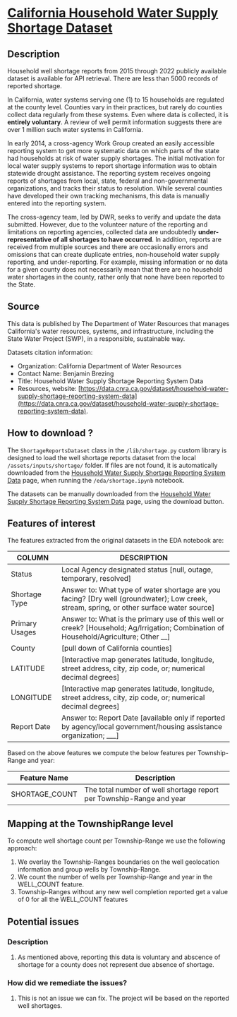 # [California Household Water Supply Shortage Dataset ](https://data.cnra.ca.gov/dataset/household-water-supply-shortage-reporting-system-data)

## Description
Household well shortage reports from 2015 through 2022 publicly available dataset is available for API retrieval. There 
are less than 5000 records of reported shortage.

In California, water systems serving one (1) to 15 households are regulated at the county level. Counties vary in their 
practices, but rarely do counties collect data regularly from these systems. Even where data is collected, it is 
**entirely voluntary**. A review of well permit information suggests there are over 1 million such water systems in 
California.

In early 2014, a cross-agency Work Group created an easily accessible reporting system to get more systematic data on 
which parts of the state had households at risk of water supply shortages. The initial motivation for local water supply 
systems to report shortage information was to obtain statewide drought assistance. The reporting system receives ongoing 
reports of shortages from local, state, federal and non-governmental organizations, and tracks their status to 
resolution. While several counties have developed their own tracking mechanisms, this data is manually entered into 
the reporting system.

The cross-agency team, led by DWR, seeks to verify and update the data submitted. However, due to the volunteer nature 
of the reporting and limitations on reporting agencies, collected data are undoubtedly **under-representative of all 
shortages to have occurred**. In addition, reports are received from multiple sources and there are occasionally errors 
and omissions that can create duplicate entries, non-household water supply reporting, and under-reporting. For example, 
missing information or no data for a given county does not necessarily mean that there are no household water shortages 
in the county, rather only that none have been reported to the State.

## Source
This data is published by The Department of Water Resources that manages California's water resources, systems, 
and infrastructure, including the State Water Project (SWP), in a responsible, sustainable way.

Datasets citation information:
* Organization: California Department of Water Resources
* Contact  Name: Benjamin Brezing
* Title: Household Water Supply Shortage Reporting System Data
* Resources, website: [https://data.cnra.ca.gov/dataset/household-water-supply-shortage-reporting-system-data](https://data.cnra.ca.gov/dataset/household-water-supply-shortage-reporting-system-data).

## How to download ?
The `ShortageReportsDataset` class in the `/lib/shortage.py` custom library is designed to load the well shortage 
reports dataset from the local  `/assets/inputs/shortage/` folder. If files are not found, it is  automatically 
downloaded from the 
[Household Water Supply Shortage Reporting System Data](https://data.cnra.ca.gov/dataset/household-water-supply-shortage-reporting-system-data) 
page, when running the `/eda/shortage.ipynb` notebook. 

The datasets can be manually downloaded from the 
[Household Water Supply Shortage Reporting System Data](https://data.cnra.ca.gov/dataset/household-water-supply-shortage-reporting-system-data) 
page, using the download button.

## Features of interest
The features extracted from the original datasets in the EDA notebook are:

| COLUMN         | DESCRIPTION                                                                                                                               |
|----------------|-------------------------------------------------------------------------------------------------------------------------------------------|
| Status         | Local Agency designated status [null, outage, temporary, resolved]                                                                        |
| Shortage Type  | Answer to: What type of water shortage are you facing? [Dry well (groundwater); Low creek, stream, spring, or other surface water source] |
| Primary Usages | Answer to: What is the primary use of this well or creek? [Household; Ag/Irrigation; Combination of Household/Agriculture; Other __]      |
| County         | [pull down of California counties]                                                                                                        |
| LATITUDE       | [Interactive map generates latitude, longitude, street address, city, zip code, or; numerical decimal degrees]                            |
| LONGITUDE      | [Interactive map generates latitude, longitude, street address, city, zip code, or; numerical decimal degrees]                            |
| Report Date    | Answer to: Report Date [available only if reported by agency/local government/housing assistance organization; ___]                       |

Based on the above features we compute the below features per Township-Range and year:

| Feature Name   | Description                                                          |
|----------------|----------------------------------------------------------------------|
| SHORTAGE_COUNT | The total number of well shortage report per Township-Range and year |

## Mapping at the TownshipRange level
To compute well shortage count per Township-Range we use the following approach:
1. We overlay the Township-Ranges boundaries on the well geolocation information and group wells by Township-Range.
2. We count the number of wells per Township-Range and year in the WELL_COUNT feature.
3. Township-Ranges without any new well completion reported get a value of 0 for all the WELL_COUNT features 

## Potential issues
### Description
1. As mentioned above, reporting this data is voluntary and abscence of shortage for a county does not represent due 
absence of shortage.
### How did we remediate the issues?
1. This is not an issue we can fix. The project will be based on the reported well shortages.
